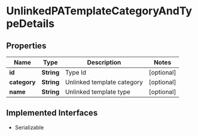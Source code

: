 

# UnlinkedPATemplateCategoryAndTypeDetails


## Properties

Name | Type | Description | Notes
------------ | ------------- | ------------- | -------------
**id** | **String** | Type Id |  [optional]
**category** | **String** | Unlinked template category |  [optional]
**name** | **String** | Unlinked template type |  [optional]


## Implemented Interfaces

* Serializable


